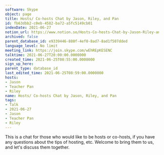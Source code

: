 ```yaml
---
software: Skype
object: page
title: Hosts/ Co-hosts Chat by Jason, Riley, and Pan
id: fb63dbb2-c0eb-4582-ba72-a5fc5149cb01
indexDate: 2021-06-27
notion_url: https://www.notion.so/Hosts-Co-hosts-Chat-by-Jason-Riley-and-Pan-fb63dbb2c0eb4582ba72a5fc5149cb01
archived: false
parent_database_id: e9339446-880f-4ef0-8ad7-8ad1f507dded
language_level: No limit
meeting_link: https://join.skype.com/wEhREpKESENC
talktime: 2021-06-27T20:00:00.0000000
created_time: 2021-06-25T08:55:00.0000000
sign_up_here: 
parent_type: database_id
last_edited_time: 2021-06-25T08:59:00.0000000
hosts:
- Jason
- Teacher Pan
- Riley
name: Hosts/ Co-hosts Chat by Jason, Riley, and Pan
tags:
- Talk
- 2021-06-27
- Jason
- Teacher Pan
- Riley
---
```


This is a chat for those who would like to be hosts or co-hosts, if you have any questions about the tips of hosting, etc. Welcome to bring them to us, and let's discuss them together.

